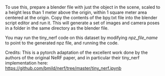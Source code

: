 To use this, prepare a blender file with just the object in the scene, scaled to a height less than 1 meter above the origin, within 1 square meter area centered at the origin. Copy the contents of the bpy.txt file into the blender script editor and run it. This will generate a set of images and camera poses in a folder in the same directory as the blender file. 

You may run the tiny_nerf code on this dataset by modifying *npz_file_name* to point to the generated npz file, and running the code.


Credits:
This is a pytorch adaptation of the excellent work done by the authors of the original NeRF paper, and in particular their tiny_nerf implementation here: https://github.com/bmild/nerf/tree/master/tiny_nerf.ipynb